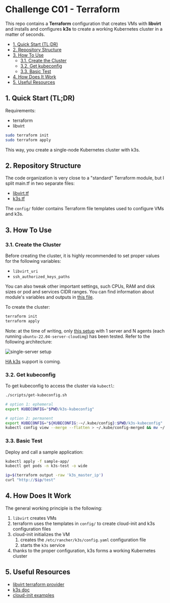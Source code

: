 # Challenge C01 - Terraform

This repo contains a **Terraform** configuration that creates VMs with
**libvirt** and installs and configures **k3s** to create a working Kubernetes
cluster in a matter of seconds.

- [1. Quick Start (TL;DR)](#1-quick-start-tldr)
- [2. Repository Structure](#2-repository-structure)
- [3. How To Use](#3-how-to-use)
  - [3.1. Create the Cluster](#31-create-the-cluster)
  - [3.2. Get kubeconfig](#32-get-kubeconfig)
  - [3.3. Basic Test](#33-basic-test)
- [4. How Does It Work](#4-how-does-it-work)
- [5. Useful Resources](#5-useful-resources)

## 1. Quick Start (TL;DR)

Requirements:

- terraform
- libvirt

```bash
sudo terraform init
sudo terraform apply
```

This way, you create a single-node Kubernetes cluster with k3s.

## 2. Repository Structure

The code organization is very close to a "standard" Terraform module, but I
split main.tf in two separate files:

- [libvirt.tf](./libvirt.tf)
- [k3s.tf](./libvirt.tf)

The `config/` folder contains Terraform file templates used to configure VMs and
k3s.

## 3. How To Use

### 3.1. Create the Cluster

Before creating the cluster, it is highly recommended to set proper values for
the following variables:

- `libvirt_uri`
- `ssh_authorized_keys_paths`

You can also tweak other important settings, such CPUs, RAM and disk sizes or
pod and services CIDR ranges. You can find information about module's variables
and outputs in [this file](./docs/terraform-docs.md). 

To create the cluster:

```bash
terraform init
terraform apply
```

Note: at the time of writing, only [this setup]([k3s-architecture-single-server](https://docs.k3s.io/architecture#single-server-setup-with-an-embedded-db))
with 1 server and N agents (each running `ubuntu-22.04-server-cloudimg`) has
been tested. Refer to the following architecture:

![single-server setup](https://docs.k3s.io/img/k3s-architecture-single-server.svg)

[HA k3s](https://docs.k3s.io/architecture#high-availability-k3s) support is
coming.

### 3.2. Get kubeconfig

To get kubeconfig to access the cluster via `kubectl`:

```bash
./scripts/get-kubeconfig.sh

# option 1: ephemeral
export KUBECONFIG="$PWD/k3s-kubeconfig"

# option 2: permanent
export KUBECONFIG="${KUBECONFIG:-~/.kube/config}:$PWD/k3s-kubeconfig"
kubectl config view --merge --flatten > ~/.kube/config-merged && mv ~/.kube/config-merged ~/.kube/config
```

### 3.3. Basic Test

Deploy and call a sample application:

```bash
kubectl apply -f sample-app/
kubectl get pods -n k3s-test -o wide

ip=$(terraform output -raw 'k3s_master_ip')
curl "http://$ip/test"
```

## 4. How Does It Work

The general working principle is the following:

1. `libvirt` creates VMs
2. terraform uses the templates in `config/` to create cloud-init and k3s
   configuration files
3. cloud-init initializes the VM
   1. creates the `/etc/rancher/k3s/config.yaml` configuration file
   2. starts the `k3s` service
4. thanks to the proper configuration, k3s forms a working Kubernetes cluster

## 5. Useful Resources

- [libvirt terraform provider](https://registry.terraform.io/providers/dmacvicar/libvirt/0.7.6/docs)
- [k3s doc](https://docs.k3s.io/)
- [cloud-init examples](https://cloudinit.readthedocs.io/en/latest/reference/examples.html)
